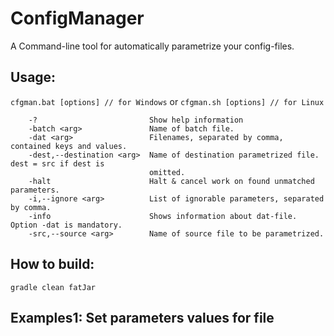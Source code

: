 # ConfigManager

A Command-line tool for automatically parametrize your config-files.

## Usage:
`cfgman.bat [options] // for Windows`
or 
`cfgman.sh [options] // for Linux`

        -?                         Show help information
        -batch <arg>               Name of batch file.
        -dat <arg>                 Filenames, separated by comma, contained keys and values.
        -dest,--destination <arg>  Name of destination parametrized file. dest = src if dest is
                                   omitted.
        -halt                      Halt & cancel work on found unmatched parameters.
        -i,--ignore <arg>          List of ignorable parameters, separated by comma.
        -info                      Shows information about dat-file. Option -dat is mandatory.
        -src,--source <arg>        Name of source file to be parametrized.

## How to build:
`gradle clean fatJar`

## Examples1: Set parameters values for file 